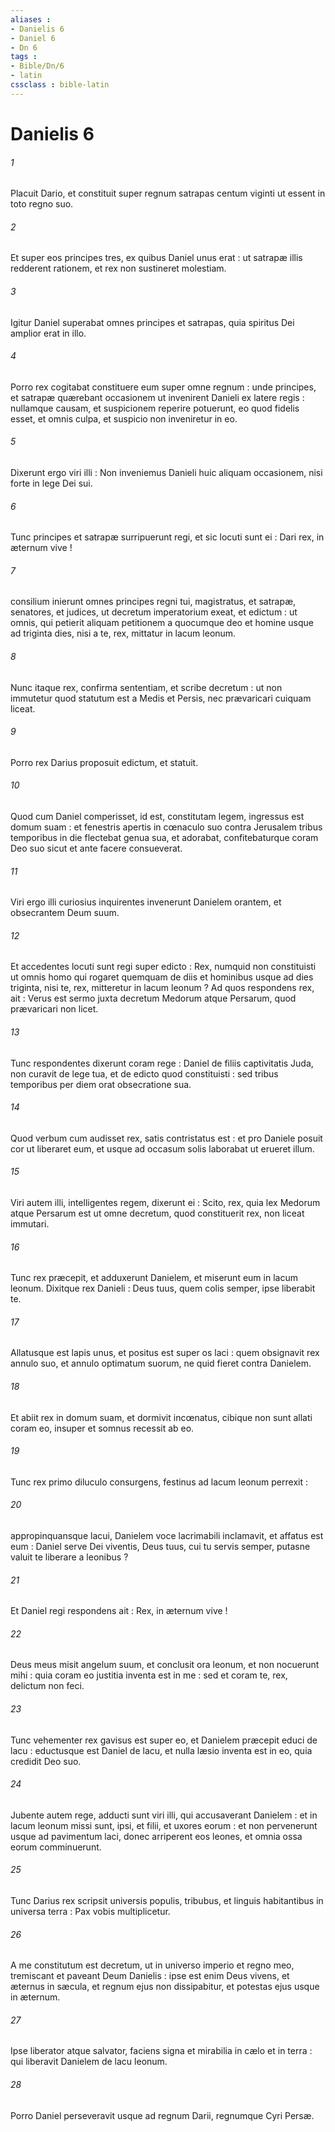 ```yaml
---
aliases : 
- Danielis 6
- Daniel 6
- Dn 6
tags : 
- Bible/Dn/6
- latin
cssclass : bible-latin
---
```


# Danielis 6

###### 1
Placuit Dario, et constituit super regnum satrapas centum viginti ut essent in toto regno suo.
###### 2
Et super eos principes tres, ex quibus Daniel unus erat : ut satrapæ illis redderent rationem, et rex non sustineret molestiam.
###### 3
Igitur Daniel superabat omnes principes et satrapas, quia spiritus Dei amplior erat in illo.
###### 4
Porro rex cogitabat constituere eum super omne regnum : unde principes, et satrapæ quærebant occasionem ut invenirent Danieli ex latere regis : nullamque causam, et suspicionem reperire potuerunt, eo quod fidelis esset, et omnis culpa, et suspicio non inveniretur in eo.
###### 5
Dixerunt ergo viri illi : Non inveniemus Danieli huic aliquam occasionem, nisi forte in lege Dei sui.
###### 6
Tunc principes et satrapæ surripuerunt regi, et sic locuti sunt ei : Dari rex, in æternum vive !
###### 7
consilium inierunt omnes principes regni tui, magistratus, et satrapæ, senatores, et judices, ut decretum imperatorium exeat, et edictum : ut omnis, qui petierit aliquam petitionem a quocumque deo et homine usque ad triginta dies, nisi a te, rex, mittatur in lacum leonum.
###### 8
Nunc itaque rex, confirma sententiam, et scribe decretum : ut non immutetur quod statutum est a Medis et Persis, nec prævaricari cuiquam liceat.
###### 9
Porro rex Darius proposuit edictum, et statuit.
###### 10
Quod cum Daniel comperisset, id est, constitutam legem, ingressus est domum suam : et fenestris apertis in cœnaculo suo contra Jerusalem tribus temporibus in die flectebat genua sua, et adorabat, confitebaturque coram Deo suo sicut et ante facere consueverat.
###### 11
Viri ergo illi curiosius inquirentes invenerunt Danielem orantem, et obsecrantem Deum suum.
###### 12
Et accedentes locuti sunt regi super edicto : Rex, numquid non constituisti ut omnis homo qui rogaret quemquam de diis et hominibus usque ad dies triginta, nisi te, rex, mitteretur in lacum leonum ? Ad quos respondens rex, ait : Verus est sermo juxta decretum Medorum atque Persarum, quod prævaricari non licet.
###### 13
Tunc respondentes dixerunt coram rege : Daniel de filiis captivitatis Juda, non curavit de lege tua, et de edicto quod constituisti : sed tribus temporibus per diem orat obsecratione sua.
###### 14
Quod verbum cum audisset rex, satis contristatus est : et pro Daniele posuit cor ut liberaret eum, et usque ad occasum solis laborabat ut erueret illum.
###### 15
Viri autem illi, intelligentes regem, dixerunt ei : Scito, rex, quia lex Medorum atque Persarum est ut omne decretum, quod constituerit rex, non liceat immutari.
###### 16
Tunc rex præcepit, et adduxerunt Danielem, et miserunt eum in lacum leonum. Dixitque rex Danieli : Deus tuus, quem colis semper, ipse liberabit te.
###### 17
Allatusque est lapis unus, et positus est super os laci : quem obsignavit rex annulo suo, et annulo optimatum suorum, ne quid fieret contra Danielem.
###### 18
Et abiit rex in domum suam, et dormivit incœnatus, cibique non sunt allati coram eo, insuper et somnus recessit ab eo.
###### 19
Tunc rex primo diluculo consurgens, festinus ad lacum leonum perrexit :
###### 20
appropinquansque lacui, Danielem voce lacrimabili inclamavit, et affatus est eum : Daniel serve Dei viventis, Deus tuus, cui tu servis semper, putasne valuit te liberare a leonibus ?
###### 21
Et Daniel regi respondens ait : Rex, in æternum vive !
###### 22
Deus meus misit angelum suum, et conclusit ora leonum, et non nocuerunt mihi : quia coram eo justitia inventa est in me : sed et coram te, rex, delictum non feci.
###### 23
Tunc vehementer rex gavisus est super eo, et Danielem præcepit educi de lacu : eductusque est Daniel de lacu, et nulla læsio inventa est in eo, quia credidit Deo suo.
###### 24
Jubente autem rege, adducti sunt viri illi, qui accusaverant Danielem : et in lacum leonum missi sunt, ipsi, et filii, et uxores eorum : et non pervenerunt usque ad pavimentum laci, donec arriperent eos leones, et omnia ossa eorum comminuerunt.
###### 25
Tunc Darius rex scripsit universis populis, tribubus, et linguis habitantibus in universa terra : Pax vobis multiplicetur.
###### 26
A me constitutum est decretum, ut in universo imperio et regno meo, tremiscant et paveant Deum Danielis : ipse est enim Deus vivens, et æternus in sæcula, et regnum ejus non dissipabitur, et potestas ejus usque in æternum.
###### 27
Ipse liberator atque salvator, faciens signa et mirabilia in cælo et in terra : qui liberavit Danielem de lacu leonum.
###### 28
Porro Daniel perseveravit usque ad regnum Darii, regnumque Cyri Persæ.
